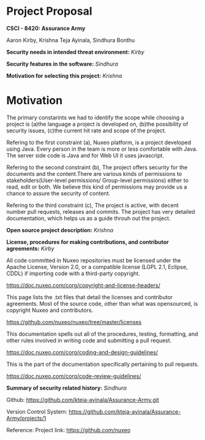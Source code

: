 # Project Proposal
**CSCI - 8420:  Assurance Army**

Aaron Kirby, Krishna Teja Ayinala, Sindhura Bonthu          

**Security needs in intended threat environment:** *Kirby*

**Security features in the software:** *Sindhura*

**Motivation for selecting this project:** *Krishna*
# Motivation

The primary constarints we had to identify the scope while choosing a project is 
(a)the language a project is developed on,
(b)the possibility of  security issues,
(c)the current hit rate and scope of the project.

Refering to the first constraint (a), 
Nuxeo platform,  is a project developed using Java. Every person in the team is more or less comfortable with Java. The server side code is Java and for Web UI it uses javascript.

Refering to the second constraint (b),
The project offers security for the documents and the content.There are various kinds of permissions to stakeholders(User-level permissions/ Group-level permissions) either to read, edit or both. We believe this kind of permissions may provide us a chance to assure the security of content.

Refering to the third constraint (c),
The project is active, with decent number pull requests, releases and commits. The project has very detailed documentation, which helps us as a guide throuh out the project. 

**Open source project description:** *Krishna*

**License, procedures for making contributions, and contributor agreements:** *Kirby*

All code committed in Nuxeo repositories must be licensed under the Apache License, Version 2.0, or a compatible license (LGPL 2.1, Eclipse, CDDL) if importing code with a third-party copyright. 

https://doc.nuxeo.com/corg/copyright-and-license-headers/

This page lists the .txt files that detail the licenses and contributor agreements. Most of the source code, other than what was opensourced, is copyright Nuxeo and contributors.

https://github.com/nuxeo/nuxeo/tree/master/licenses

This documentation spells out all of the procedures, testing, formatting, and other rules involved in writing code and submitting a pull request.

https://doc.nuxeo.com/corg/coding-and-design-guidelines/

This is the part of the documentation specifically pertaining to pull requests.

https://doc.nuxeo.com/corg/code-review-guidelines/


**Summary of security related history:** *Sindhura*

Github:  https://github.com/kteja-ayinala/Assurance-Army.git

Version Control System: https://github.com/kteja-ayinala/Assurance-Army/projects/1

Reference: Project link: https://github.com/nuxeo
